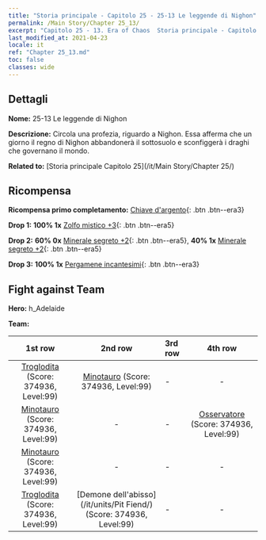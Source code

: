 ```yaml
---
title: "Storia principale - Capitolo 25 - 25-13 Le leggende di Nighon"
permalink: /Main Story/Chapter 25_13/
excerpt: "Capitolo 25 - 13. Era of Chaos  Storia principale - Capitolo 25_13. 25-13 Le leggende di Nighon"
last_modified_at: 2021-04-23
locale: it
ref: "Chapter 25_13.md"
toc: false
classes: wide
---
```


## Dettagli

 **Nome:** 25-13 Le leggende di Nighon

 **Descrizione:** Circola una profezia, riguardo a Nighon. Essa afferma che un giorno il regno di Nighon abbandonerà il sottosuolo e sconfiggerà i draghi che governano il mondo.

 **Related to:** [Storia principale Capitolo 25](/it/Main Story/Chapter 25/)

## Ricompensa

 **Ricompensa primo completamento:** [Chiave d'argento](/ItemsIT/con_693/){: .btn .btn--era3}

 **Drop 1:** **100% 1x** [Zolfo mistico +3](/ItemsIT/mat_85/){: .btn .btn--era5}

 **Drop 2:** **60% 0x** [Minerale segreto +2](/ItemsIT/mat_75/){: .btn .btn--era5}, **40% 1x** [Minerale segreto +2](/ItemsIT/mat_75/){: .btn .btn--era5}

 **Drop 3:** **100% 1x** [Pergamene incantesimi](/ItemsIT/con_694/){: .btn .btn--era3}


## Fight against Team
 **Hero:** h_Adelaide

 **Team:**


  | 1st row | 2nd row | 3rd row | 4th row |
  |:----:|:----:|:----|:----:|
  | [Troglodita](/it/units/Troglodyte/) (Score: 374936, Level:99)  | [Minotauro](/it/units/Minotaur/) (Score: 374936, Level:99)  | - | - |
  | [Minotauro](/it/units/Minotaur/) (Score: 374936, Level:99)  | - | - | [Osservatore](/it/units/Beholder/) (Score: 374936, Level:99)  |
  | [Minotauro](/it/units/Minotaur/) (Score: 374936, Level:99)  | - | - | - |
  | [Troglodita](/it/units/Troglodyte/) (Score: 374936, Level:99)  | [Demone dell'abisso](/it/units/Pit Fiend/) (Score: 374936, Level:99)  | - | - |


